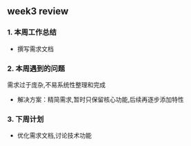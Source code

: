 ## week3 review

### 1. 本周工作总结
- 撰写需求文档
### 2. 本周遇到的问题
需求过于庞杂,不易系统性整理和完成
- 解决方案：精简需求,暂时只保留核心功能,后续再逐步添加特性

### 3. 下周计划
- 优化需求文档,讨论技术功能